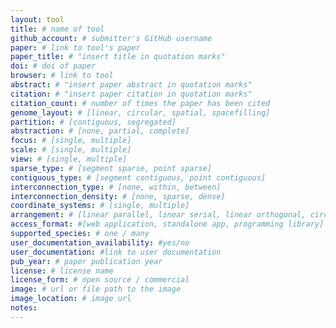 ```yaml
---
layout: tool
title: # name of tool
github_account: # submitter's GitHub username
paper: # link to tool's paper
paper_title: # "insert title in quotation marks"
doi: # doi of paper
browser: # link to tool
abstract: # "insert paper abstract in quotation marks"
citation: # "insert paper citation in quotation marks"
citation_count: # number of times the paper has been cited
genome_layout: # [linear, circular, spatial, spacefilling]
partition: # [contiguous, segregated]
abstraction: # [none, partial, complete]
focus: # [single, multiple]
scale: # [single, multiple]
view: # [single, multiple]
sparse_type: # [segment sparse, point sparse]
contiguous_type: # [segment contiguous, point contiguous]
interconnection_type: # [none, within, between]
interconnection_density: # [none, sparse, dense]
coordinate_systems: # [single, multiple]
arrangement: # [linear parallel, linear serial, linear orthogonal, circular parallel, circular serial]
access_format: #[web application, standalone app, programming library]
supported_species: # one / many
user_documentation_availability: #yes/no
user_documentation: #link to user documentation
pub_year: # paper publication year
license: # license name
license_form: # open source / commercial
image: # url or file path to the image
image_location: # image url
notes:
---
```

